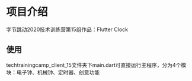# 项目介绍

字节跳动2020技术训练营第15组作品：Flutter Clock

## 使用

techtrainingcamp_client_15文件夹下main.dart可直接运行主程序，分为4个模块：电子钟、机械钟、定时器、创意功能